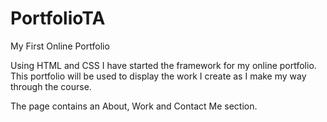 # PortfolioTA
My First Online Portfolio

Using HTML and CSS I have started the framework for my online portfolio. This portfolio will be used to display the work I create as I make my way through the course.

The page contains an About, Work and Contact Me section.

